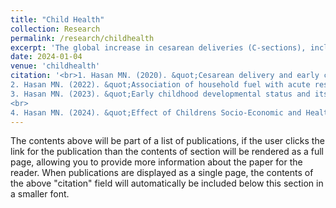 ```yaml
---
title: "Child Health"
collection: Research
permalink: /research/childhealth
excerpt: 'The global increase in cesarean deliveries (C-sections), including in Bangladesh, has raised concerns about its impact on maternal and child health. This study aimed to explore the link between C-sections and childhood diseases, and identify key factors influencing these diseases (1). In Bangladesh, acute respiratory infections (ARIs) are a major cause of child mortality, with about 25% of deaths among children under five attributed to ARI annually. This research investigated whether using alternative fuels instead of traditional solid fuels impacts ARI rates in children (2). Cognitive and socio-emotional development issues in early childhood can lead to health problems. We assessed early childhood development (ECD) status and its factors, comparing data from two multiple indicator cluster surveys (MICS) in Bangladesh (3). Additionally, the study examined how socio-economic and health-related variables, including maternal education and childhood nutrition, affect enrollment in Early Childhood Education (ECE) programs, which are crucial for future academic success (4).'
date: 2024-01-04
venue: 'childhealth'
citation: '<br>1. Hasan MN. (2020). &quot;Cesarean delivery and early childhood diseases in Bangladesh: An analysis of Demographic and Health Survey (BDHS) and Multiple Indicator Cluster Survey (MICS).&quot; <i>PLOS ONE</i>. https://doi.org/10.1371/journal.pone.0242864. <br> 
2. Hasan MN. (2022). &quot;Association of household fuel with acute respiratory infection (ARI) under-five years children in Bangladesh.&quot; <i>Front. Public Health</i>. https://doi.org/10.3389/fpubh.2022.985445.<br> 
3. Hasan MN. (2023). &quot;Early childhood developmental status and its associated factors in Bangladesh: a comparison of two consecutive nationally representative surveys.&quot; <i>BMC Public Health</i>. https://doi.org/10.1186/s12889-023-15617-8.
<br> 
4. Hasan MN. (2024). &quot;Effect of Childrens Socio-Economic and Health Status in Early Childhood Education Programs in Bangladesh: A Cross-Sectional Study of Mics-2019.&quot; <i>SSRN (Preprint)</i>. https://doi.org/10.2139/ssrn.4664066.'
---
```


The contents above will be part of a list of publications, if the user clicks the link for the publication than the contents of section will be rendered as a full page, allowing you to provide more information about the paper for the reader. When publications are displayed as a single page, the contents of the above "citation" field will automatically be included below this section in a smaller font.
